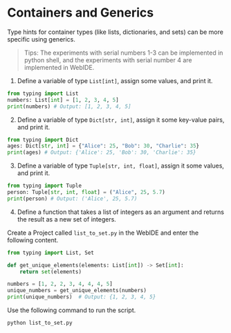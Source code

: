 # Containers and Generics

Type hints for container types (like lists, dictionaries, and sets) can be more specific using generics.

> Tips: The experiments with serial numbers 1-3 can be implemented in python shell, and the experiments with serial number 4 are implemented in WebIDE.

1. Define a variable of type `List[int]`, assign some values, and print it.

```python
from typing import List
numbers: List[int] = [1, 2, 3, 4, 5]
print(numbers) # Output: [1, 2, 3, 4, 5]

```

2. Define a variable of type `Dict[str, int]`, assign it some key-value pairs, and print it.

```python
from typing import Dict
ages: Dict[str, int] = {"Alice": 25, "Bob": 30, "Charlie": 35}
print(ages) # Output: {'Alice': 25, 'Bob': 30, 'Charlie': 35}

```

3. Define a variable of type `Tuple[str, int, float]`, assign it some values, and print it.

```python
from typing import Tuple
person: Tuple[str, int, float] = ("Alice", 25, 5.7)
print(person) # Output: ('Alice', 25, 5.7)

```

4. Define a function that takes a list of integers as an argument and returns the result as a new set of integers.

Create a Project called `list_to_set.py` in the WebIDE and enter the following content.

```python
from typing import List, Set

def get_unique_elements(elements: List[int]) -> Set[int]:
    return set(elements)

numbers = [1, 2, 2, 3, 4, 4, 4, 5]
unique_numbers = get_unique_elements(numbers)
print(unique_numbers)  # Output: {1, 2, 3, 4, 5}
```

Use the following command to run the script.

```bash
python list_to_set.py
```
